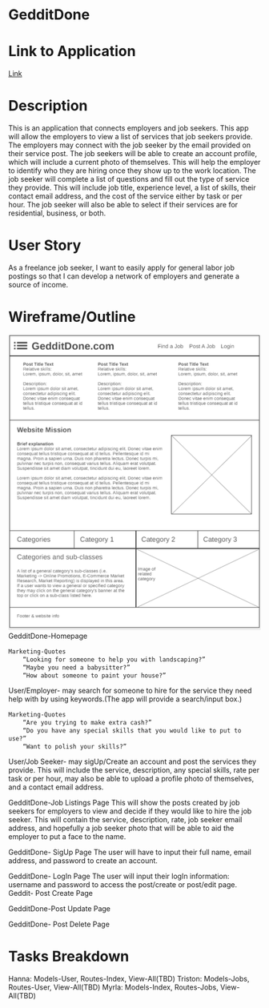 # GedditDone

# Link to Application
[Link](https://gedditdone.herokuapp.com/)

# Description
This is an application that connects employers and job seekers. This app will allow the employers to view a list of services that job seekers provide. The employers may connect with the job seeker by the email provided on their service post. 
The job seekers will be able to create an account profile, which will include a current photo of themselves. This will help the employer to identify who they are hiring once they show up to the work location. 
The job seeker will complete a list of questions and fill out the type of service they provide. This will include job title, experience level, a list of skills, their contact email address, and the cost of the service either by task or per hour. The job seeker will also be able to select if their services are for residential, business, or both.  

# User Story
As a freelance job seeker,
I want to easily apply for general labor job postings
so that I can develop a network of employers and generate a source of
income.


# Wireframe/Outline

<img src='./Assets/gedditdone-wireframe.png' alt="photo holder"></img>
GedditDone-Homepage

	Marketing-Quotes
		“Looking for someone to help you with landscaping?”
		“Maybe you need a babysitter?”
		“How about someone to paint your house?”
User/Employer- may search for someone to hire for the service they need help with by using keywords.(The app will provide a search/input box.)

	Marketing-Quotes
		“Are you trying to make extra cash?”
		“Do you have any special skills that you would like to put to    use?”
		“Want to polish your skills?”
User/Job Seeker- may sigUp/Create an account and post the services they provide. This will include the service, description, any special skills, rate per task or per hour, may also be able to upload a profile photo of themselves, and a contact email address.

GedditDone-Job Listings Page
    This will show the posts created by job seekers for employers to view and decide if they would like to hire the job seeker. This will contain the service, description, rate, job seeker email address, and hopefully a job seeker photo that will be able to aid the employer to put a face to the name. 

GedditDone- SigUp Page
    The user will have to input their full name, email address, and password to create an account. 

GedditDone- LogIn Page
    The user will input their logIn information: username and password to access the post/create or post/edit page. 
Geddit- Post Create Page

GedditDone-Post Update Page

GedditDone- Post Delete Page


# Tasks Breakdown
Hanna:  Models-User, Routes-Index, View-All(TBD) 
Triston:    Models-Jobs, Routes-User, View-All(TBD) 
Myrla:  Models-Index, Routes-Jobs, View-All(TBD) 

